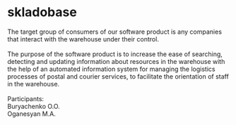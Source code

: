 # skladobase
The target group of consumers of our software product is any companies that interact with the warehouse under their control.
<br /><br />The purpose of the software product is to increase the ease of searching, detecting and updating information about resources in the warehouse with the help of an automated information system for managing the logistics processes of postal and courier services, to facilitate the orientation of staff in the warehouse.
<br /><br />Participants: 
<br />Buryachenko O.O.
<br />Oganesyan M.A.
